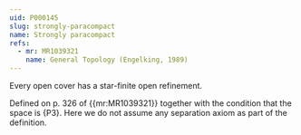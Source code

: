 ```yaml
---
uid: P000145
slug: strongly-paracompact
name: Strongly paracompact
refs:
  - mr: MR1039321
    name: General Topology (Engelking, 1989)
---
```


Every open cover has a star-finite open refinement.

Defined on p. 326 of {{mr:MR1039321}} together with the condition that the space is {P3}.  Here we do not assume any separation axiom as part of the definition.
